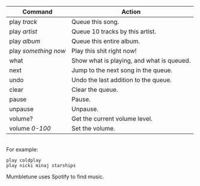| Command                               | Action                                     |
|---------------------------------------|--------------------------------------------|
| play *track*                          | Queue this song.                           |
| play *artist*                         | Queue 10 tracks by this artist.            |
| play *album*                          | Queue this entire album.                   |
| play *something now*                  | Play this shit right now!                  |
| what                                  | Show what is playing, and what is queued.  |
| next                                  | Jump to the next song in the queue.        |
| undo                                  | Undo the last addition to the queue.       |
| clear                                 | Clear the queue.                           |
| pause                                 | Pause.                                     |
| unpause                               | Unpause.                                   |
| volume?                               | Get the current volume level.              |
| volume *0-100*                        | Set the volume.                            |

<br>
For example:

    play coldplay
    play nicki minaj starships

Mumbletune uses Spotify to find music.

<!-- Generate HTML with: $ pandoc -f markdown -->